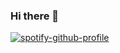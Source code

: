 ### Hi there 👋

[![spotify-github-profile](https://spotify-github-profile.vercel.app/api/view?uid=31egd4mrfswhjgh63g4e4afaybiu&cover_image=true&theme=compact&show_offline=false)](https://github.com/kittinan/spotify-github-profile)

<!--
**kahono922/kahono922** is a ✨ _special_ ✨ repository because its `README.md` (this file) appears on your GitHub profile.

Here are some ideas to get you started:

- 🔭 I’m currently working on ...
- 🌱 I’m currently learning ...
- 👯 I’m looking to collaborate on ...
- 🤔 I’m looking for help with ...
- 💬 Ask me about ...
- 📫 How to reach me: ...
- 😄 Pronouns: ...
- ⚡ Fun fact: ...
-->
